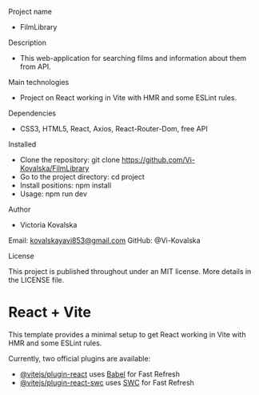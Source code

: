 Project name
- FilmLibrary

Description
- This web-application for searching films and information about them from API.

Main technologies
- Project on React working in Vite with HMR and some ESLint rules.

Dependencies
- CSS3, HTML5, React, Axios, React-Router-Dom, free API

Installed
- Clone the repository: git clone https://github.com/Vi-Kovalska/FilmLibrary
- Go to the project directory: cd project
- Install positions: npm install
- Usage: npm run dev

Author
- Victoria Kovalska

Email: kovalskayavi853@gmail.com GitHub: @Vi-Kovalska

License

This project is published throughout under an MIT license. More details in the LICENSE file.
# React + Vite

This template provides a minimal setup to get React working in Vite with HMR and some ESLint rules.

Currently, two official plugins are available:

- [@vitejs/plugin-react](https://github.com/vitejs/vite-plugin-react/blob/main/packages/plugin-react/README.md) uses [Babel](https://babeljs.io/) for Fast Refresh
- [@vitejs/plugin-react-swc](https://github.com/vitejs/vite-plugin-react-swc) uses [SWC](https://swc.rs/) for Fast Refresh
